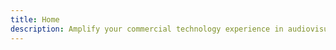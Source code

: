 ```yaml
---
title: Home
description: Amplify your commercial technology experience in audiovisual, surveillance & DirecTV installation with local experts in the Fox Valley & Northeastern Wisconsin!
---
```

